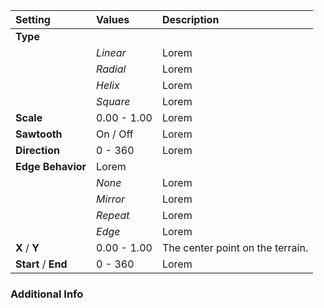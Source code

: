 | Setting              | Values      | Description                      |
| :------------------- | :---------- | :------------------------------- |
| **Type**             |             |
|                      | *Linear*    | Lorem                            |
|                      | *Radial*    | Lorem                            |
|                      | *Helix*     | Lorem                            |
|                      | *Square*    | Lorem                            |
| **Scale**            | 0.00 - 1.00 | Lorem                            |
| **Sawtooth**         | On / Off    | Lorem                            |
| **Direction**        | 0 - 360     | Lorem                            |
| **Edge Behavior**    | Lorem       |
|                      | *None*      | Lorem                            |
|                      | *Mirror*    | Lorem                            |
|                      | *Repeat*    | Lorem                            |
|                      | *Edge*      | Lorem                            |
| **X** / **Y**        | 0.00 - 1.00 | The center point on the terrain. |
| **Start** /  **End** | 0 - 360     | Lorem                            |

### Additional Info

